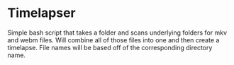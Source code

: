 # Timelapser
Simple bash script that takes a folder and scans underlying folders for mkv and webm files. Will combine all of those files into one and then create a timelapse. File names will be based off of the corresponding directory name.
